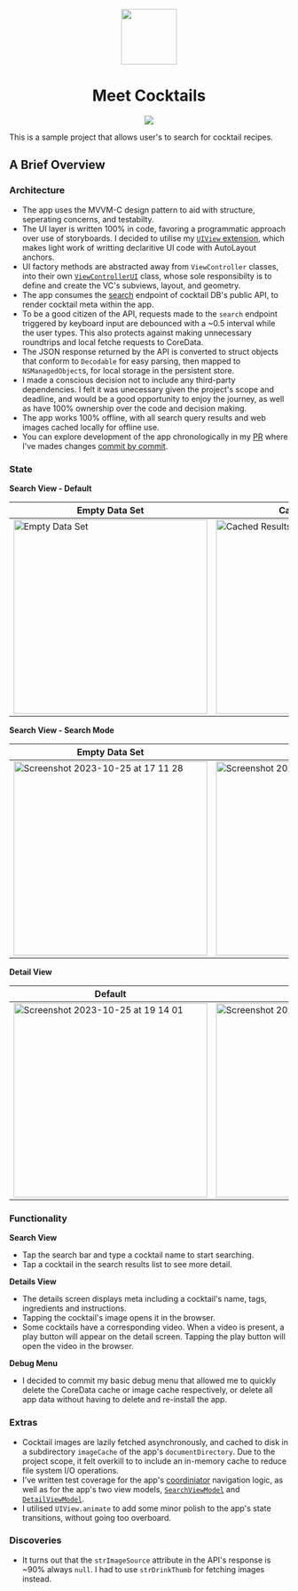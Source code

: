 <p align="center">
  <img width="100" height="100" src="https://github.com/hudsoncc/cocktails-test/assets/51756871/6b530774-a45f-486f-9a78-bfdc465d29a2">
</p>
<h1 align="center">
Meet Cocktails
</h1>
<p align="center">
  <img src="https://github.com/hudsoncc/cocktails-test/assets/51756871/785bf45c-844c-40c3-a66c-a32cac7287ab.gif">
</p>

This is a sample project that allows user's to search for cocktail recipes. 

## A Brief Overview

### Architecture
- The app uses the MVVM-C design pattern to aid with structure, seperating concerns, and testabilty.
- The UI layer is written 100% in code, favoring a programmatic approach over use of storyboards. I decided to utilise my [`UIView` extension](https://github.com/hudsoncc/cocktails-test/blob/main/Cocktails/UI/Extensions/UIView%2BAnchors.swift#L9C1-L10C10), which makes light work of writting declaritive UI code with AutoLayout anchors.
- UI factory methods are abstracted away from `ViewController` classes, into their own [`ViewControllerUI`](https://github.com/hudsoncc/cocktails-test/blob/main/Cocktails/UI/Search/SearchViewUI.swift#L73-L106) class, whose sole responsibilty is to define and create the VC's subviews, layout, and geometry.
- The app consumes the [search](https://www.thecocktaildb.com/api/json/v1/1/search.php?s=lemon) endpoint of cocktail DB's public API, to render cocktail meta within the app.
- To be a good citizen of the API, requests made to the `search` endpoint triggered by keyboard input are debounced with a ~0.5 interval while the user types. This also protects against making unnecessary roundtrips and local fetche requests to CoreData. 
- The JSON response returned by the API is converted to struct objects that conform to `Decodable` for easy parsing, then mapped to `NSManagedObject`s, for local storage in the persistent store. 
- I made a conscious decision not to include any third-party dependencies. I felt it was unecessary given the project's scope and deadline, and would be a good opportunity to enjoy the journey, as well as have 100% ownership over the code and decision making.
- The app works 100% offline, with all search query results and web images cached locally for offline use.
- You can explore development of the app chronologically in my [PR](https://github.com/hudsoncc/cocktails-test/pull/1) where I've mades changes [commit by commit](https://github.com/hudsoncc/cocktails-test/pull/1).

### State

**Search View - Default**

Empty Data Set | Cached Results | Debug Menu
--|--|--
<img width="349" alt="Empty Data Set" src="https://github.com/hudsoncc/cocktails-test/assets/51756871/01ab12ed-65ff-474c-a384-e3f29b05f0a9">|<img width="349" alt="Cached Results" src="https://github.com/hudsoncc/cocktails-test/assets/51756871/6efe3a0b-b2b9-40f4-8260-645da10a3bd5">|<img width="349" alt="Screenshot 2023-10-25 at 20 34 44" src="https://github.com/hudsoncc/cocktails-test/assets/51756871/9d29d950-dfed-4bee-96f7-3f08b4a6ab33">

**Search View - Search Mode**

Empty Data Set | Results | No Results
--|--|--
<img width="349" alt="Screenshot 2023-10-25 at 17 11 28" src="https://github.com/hudsoncc/cocktails-test/assets/51756871/eb13b4ea-5d9e-44ae-ba36-cef773280ab4">|<img width="349" alt="Screenshot 2023-10-25 at 17 14 22" src="https://github.com/hudsoncc/cocktails-test/assets/51756871/15d69524-c746-4a33-a8fb-2942e8017595">|<img width="349" alt="Screenshot 2023-10-25 at 17 14 42" src="https://github.com/hudsoncc/cocktails-test/assets/51756871/6fcf6695-b6fc-4dce-a1be-271a1b187517">

**Detail View**

Default | With Video | Dark Mode
--|--|--
<img width="349" alt="Screenshot 2023-10-25 at 19 14 01" src="https://github.com/hudsoncc/cocktails-test/assets/51756871/1f45a9ab-2ff3-4518-a2bf-111852534c95">|<img width="349" alt="Screenshot 2023-10-25 at 19 14 01" src="https://github.com/hudsoncc/cocktails-test/assets/51756871/912c200b-c1f4-42ca-a5af-58d40146b386">|<img width="349" alt="Screenshot 2023-10-25 at 17 15 37" src="https://github.com/hudsoncc/cocktails-test/assets/51756871/f328de48-1441-4b0b-a827-6cc9a12f1c92">

### Functionality
**Search View**
- Tap the search bar and type a cocktail name to start searching.
- Tap a cocktail in the search results list to see more detail.

**Details View**
- The details screen displays meta including a cocktail's name, tags, ingredients and instructions.
- Tapping the cocktail's image opens it in the browser.
- Some cocktails have a corresponding video. When a video is present, a play button will appear on the detail screen. Tapping the play button will open the video in the browser.

**Debug Menu**
- I decided to commit my basic debug menu that allowed me to quickly delete the CoreData cache or image cache respectively, or delete all app data without having to delete and re-install the app.
 
### Extras
- Cocktail images are lazily fetched asynchronously, and cached to disk in a subdirectory `imageCache` of the app's `documentDirectory`. Due to the project scope, it felt overkill to to include an in-memory cache to reduce file system I/O operations.
- I've written test coverage for the app's [coordiniator](https://github.com/hudsoncc/cocktails-test/blob/main/Cocktails/UI/Coordinator/Tests/ViewCoordinatorTests.swift) navigation logic, as well as for the app's two view models, [`SearchViewModel`](https://github.com/hudsoncc/cocktails-test/blob/main/Cocktails/UI/Search/Tests/SearchViewModelTests.swift#L27) and [`DetailViewModel`](https://github.com/hudsoncc/cocktails-test/blob/main/Cocktails/UI/Detail/Tests/DetailViewModelTests.swift).
- I utilised `UIView.animate` to add some minor polish to the app's state transitions, without going too overboard.

### Discoveries
- It turns out that the `strImageSource` attribute in the API's response is ~90% always `null`. I had to use `strDrinkThumb` for fetching images instead.  

